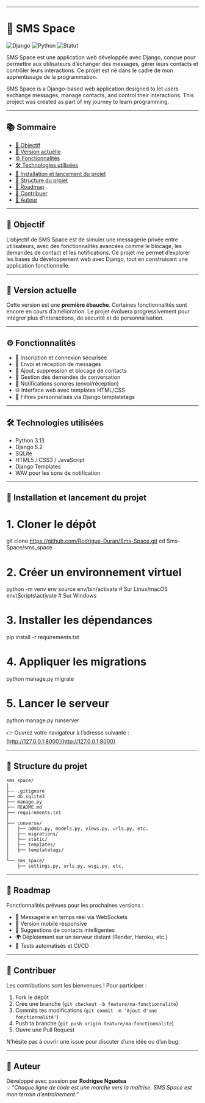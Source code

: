 
---
# 📱 SMS Space

![Django](https://img.shields.io/badge/Django-5.2.5-green)
![Python](https://img.shields.io/badge/Python-3.13.5-blue)
![Statut](https://img.shields.io/badge/Version-v1.0-yellow)

SMS Space est une application web développée avec Django, conçue pour permettre aux utilisateurs d’échanger des messages, gérer leurs contacts et contrôler leurs interactions. Ce projet est né dans le cadre de mon apprentissage de la programmation.

SMS Space is a Django-based web application designed to let users exchange messages, manage contacts, and control their interactions. This project was created as part of my journey to learn programming.

---

## 📚 Sommaire

- [🎯 Objectif](#-objectif)
- [📌 Version actuelle](#-version-actuelle)
- [⚙️ Fonctionnalités](#-fonctionnalités)
- [🛠️ Technologies utilisées](#-technologies-utilisées)
- [🚀 Installation et lancement du projet](#-installation-et-lancement-du-projet)
- [📁 Structure du projet](#-structure-du-projet)
- [🔮 Roadmap](#-roadmap)
- [🤝 Contribuer](#-contribuer)
- [👤 Auteur](#-auteur)

---

## 🎯 Objectif

L’objectif de SMS Space est de simuler une messagerie privée entre utilisateurs, avec des fonctionnalités avancées comme le blocage, les demandes de contact et les notifications. Ce projet me permet d’explorer les bases du développement web avec Django, tout en construisant une application fonctionnelle.

---

## 📌 Version actuelle

Cette version est une **première ébauche**. Certaines fonctionnalités sont encore en cours d’amélioration. Le projet évoluera progressivement pour intégrer plus d’interactions, de sécurité et de personnalisation.

---

## ⚙️ Fonctionnalités

- 🔐 Inscription et connexion sécurisée  
- 💬 Envoi et réception de messages  
- 👥 Ajout, suppression et blocage de contacts  
- 📩 Gestion des demandes de conversation  
- 🔔 Notifications sonores (envoi/réception)  
- 🌐 Interface web avec templates HTML/CSS  
- 🧭 Filtres personnalisés via Django templatetags  

---

## 🛠️ Technologies utilisées

- Python 3.13  
- Django 5.2  
- SQLite  
- HTML5 / CSS3 / JavaScript  
- Django Templates  
- WAV pour les sons de notification  

---

## 🚀 Installation et lancement du projet


# 1. Cloner le dépôt
git clone https://github.com/Rodrigue-Duran/Sms-Space.git
cd Sms-Space/sms_space

# 2. Créer un environnement virtuel
python -m venv env
source env/bin/activate  # Sur Linux/macOS
env\Scripts\activate     # Sur Windows

# 3. Installer les dépendances
pip install -r requirements.txt

# 4. Appliquer les migrations
python manage.py migrate

# 5. Lancer le serveur
python manage.py runserver

👉 Ouvrez votre navigateur à l’adresse suivante :  
[http://127.0.0.1:8000](http://127.0.0.1:8000)

---

## 📁 Structure du projet

```
sms_space/
│
├── .gitignore
├── db.sqlite3
├── manage.py
├── README.md
├── requirements.txt
│
├── converse/
│   ├── admin.py, models.py, views.py, urls.py, etc.
│   ├── migrations/
│   ├── static/
│   ├── templates/
│   ├── templatetags/
│
└── sms_space/
    ├── settings.py, urls.py, wsgi.py, etc.
```

---

## 🔮 Roadmap

Fonctionnalités prévues pour les prochaines versions :

- 📡 Messagerie en temps réel via WebSockets  
- 📱 Version mobile responsive  
- 🧠 Suggestions de contacts intelligentes  
- 🌍 Déploiement sur un serveur distant (Render, Heroku, etc.)  
- 🧪 Tests automatisés et CI/CD  

---

## 🤝 Contribuer

Les contributions sont les bienvenues ! Pour participer :

1. Fork le dépôt  
2. Crée une branche (`git checkout -b feature/ma-fonctionnalite`)  
3. Commits tes modifications (`git commit -m 'Ajout d'une fonctionnalité'`)  
4. Push ta branche (`git push origin feature/ma-fonctionnalite`)  
5. Ouvre une Pull Request  

N’hésite pas à ouvrir une issue pour discuter d’une idée ou d’un bug.

---

## 👤 Auteur

Développé avec passion par **Rodrigue Nguetsa**  
💡 *“Chaque ligne de code est une marche vers la maîtrise. SMS Space est mon terrain d’entraînement.”*
